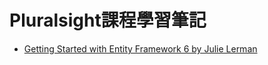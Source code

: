 ﻿# Pluralsight課程學習筆記

* [Getting Started with Entity Framework 6 by Julie Lerman](http://www.pluralsight.com/courses/entity-framework-6-getting-started)